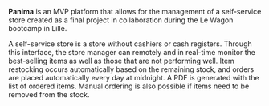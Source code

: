**Panima** is an MVP platform that allows for the management of a self-service store created as a final project in collaboration during the Le Wagon bootcamp in Lille.

A self-service store is a store without cashiers or cash registers. Through this interface, the store manager can remotely and in real-time monitor the best-selling items as well as those that are not performing well. Item restocking occurs automatically based on the remaining stock, and orders are placed automatically every day at midnight. A PDF is generated with the list of ordered items. Manual ordering is also possible if items need to be removed from the stock.
